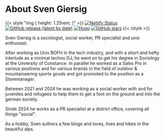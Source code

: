 # About Sven Giersig


{{< style "img { height: 1.25rem; }" >}}
[![Netlify Status](https://api.netlify.com/api/v1/badges/54622e9b-5258-456e-a4ca-daa9af157cfb/deploy-status)](https://app.netlify.com/sites/svengiersig/deploys)
[![GitHub release (latest by date)](https://img.shields.io/github/v/release/svemagie/giersig.eu?style=flat-square)](https://github.com/svemagie/releases)
[![Hugo](https://img.shields.io/badge/Hugo-%5E0.62.0-ff4088?style=flat-square&logo=hugo)](https://gohugo.io/)
[![GitHub stars](https://img.shields.io/github/stars/svemagie/giersig.eu?style=social)](https://github.com/svemagie/giersig.eu)
{{< /style >}}

Sven Giersig is a sociologist, social worker, PR specialist and unix enthusiast. 

After working as Unix BOFH in the tech industry, and with a short and hefty interlude as a minimal techno DJ, he went on to get his degree in Sociology at the Unversity of Constance. In parallel he worked as a Sales Pro in various positions and for various brands in the field of outdoor & mountaineering sports goods and got promoted to the position as a Storemanager.

Between 2021 and 2024 he was working as a social worker with and for juveniles and refugees to help them to get a foot on the ground and into the german society.

Sinde 2024 he works as a PR specialist at a district office, covering all things "social".

As a hobby, Sven authors a few blogs and loves, lives and hikes in the beautiful alps.

